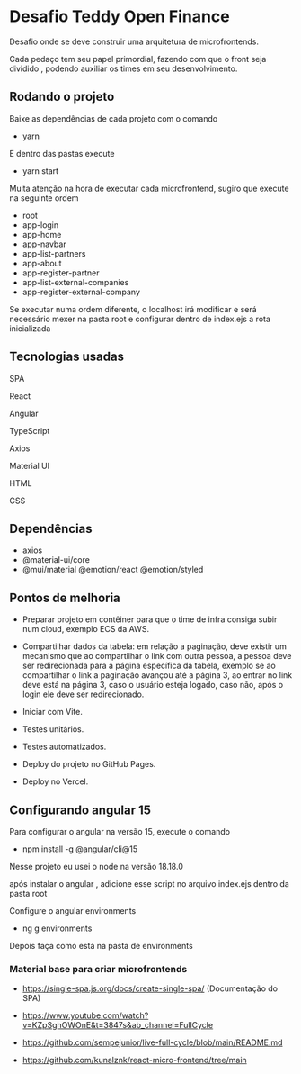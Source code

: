 # Desafio Teddy Open Finance

 Desafio onde se deve construir uma arquitetura de microfrontends.

 Cada pedaço tem seu papel primordial, fazendo com que o front seja dividido , podendo auxiliar os times em seu desenvolvimento.


## Rodando o projeto

Baixe as dependências de cada projeto com o comando
- yarn

E dentro das pastas execute
- yarn start

Muita atenção na hora de executar cada microfrontend, sugiro que execute na seguinte ordem
- root
- app-login
- app-home
- app-navbar
- app-list-partners
- app-about
- app-register-partner
- app-list-external-companies
- app-register-external-company

Se executar numa ordem diferente, o localhost irá modificar e será necessário mexer na pasta root e configurar dentro de index.ejs a rota inicializada

## Tecnologias usadas
<p>SPA</p>
<p>React</p>
<p>Angular</p>
<p>TypeScript</p>
<p>Axios</p>
<p>Material UI</p>
<p>HTML</p>
<p>CSS</p>

## Dependências

- axios
- @material-ui/core
- @mui/material @emotion/react @emotion/styled

## Pontos de melhoria
- Preparar projeto em contêiner para que o time de infra consiga subir num cloud, exemplo ECS da AWS.
- Compartilhar dados da tabela: em relação a paginação, deve existir um mecanismo que ao compartilhar o link com outra pessoa, a pessoa deve ser redirecionada para a página específica da tabela, exemplo se ao compartilhar o link a paginação avançou até a página 3, ao entrar no link deve está na página 3, caso o usuário esteja logado, caso não, após o login ele deve ser redirecionado.

- Iniciar com Vite.
- Testes unitários.
- Testes automatizados.
- Deploy do projeto no GitHub Pages.
- Deploy no Vercel.

## Configurando angular 15

Para configurar o angular na versão 15, execute o comando
- npm install -g @angular/cli@15

Nesse projeto eu usei o node na versão 18.18.0

após instalar o angular , adicione esse script no arquivo index.ejs dentro da pasta root

<script src="https://cdn.jsdelivr.net/npm/zone.js@0.10.3/dist/zone.min.js"></script>

Configure o angular environments

-  ng g environments

Depois faça como está na pasta de environments

### Material base para criar microfrontends

- https://single-spa.js.org/docs/create-single-spa/  (Documentação do SPA)

- https://www.youtube.com/watch?v=KZpSghOWOnE&t=3847s&ab_channel=FullCycle

- https://github.com/sempejunior/live-full-cycle/blob/main/README.md

- https://github.com/kunalznk/react-micro-frontend/tree/main
